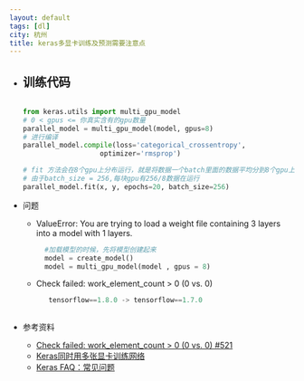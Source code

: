 ```yaml
---
layout: default
tags: [dl]
city: 杭州
title: keras多显卡训练及预测需要注意点
---
```

+ 训练代码
  - 
    ```python
        
    from keras.utils import multi_gpu_model
    # 0 < gpus <= 你真实含有的gpu数量 
    parallel_model = multi_gpu_model(model, gpus=8)
    # 进行编译
    parallel_model.compile(loss='categorical_crossentropy',
                       optimizer='rmsprop')

    # fit 方法会在8个gpu上分布运行，就是将数据一个batch里面的数据平均分到8个gpu上
    # 由于batch_size = 256,每块gpu有256/8数据在运行
    parallel_model.fit(x, y, epochs=20, batch_size=256)
    ```


+ 问题
   - ValueError: You are trying to load a weight file containing 3 layers into a model with 1 layers.
     ```python
       #加载模型的时候，先将模型创建起来
       model = create_model()
       model = multi_gpu_model(model , gpus = 8) 
     ```
   - Check failed: work_element_count > 0 (0 vs. 0)
     ```python
        tensorflow==1.8.0 -> tensorflow==1.7.0
       
     ```
+ 参考资料
   - [Check failed: work_element_count > 0 (0 vs. 0) #521](https://github.com/matterport/Mask_RCNN/issues/521)
   - [Keras同时用多张显卡训练网络](https://vpn.dayin.com/web/1/http/0/www.leadai.org/article/133)
   - [Keras FAQ：常见问题](http://keras-cn.readthedocs.io/en/latest/for_beginners/FAQ/#GPU)
